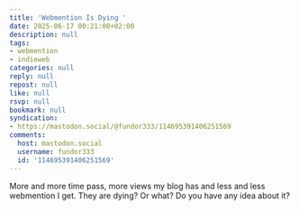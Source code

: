 ```yaml
---
title: 'Webmention Is Dying '
date: 2025-06-17 00:21:00+02:00
description: null
tags:
- webmention
- indieweb
categories: null
reply: null
repost: null
like: null
rsvp: null
bookmark: null
syndication:
- https://mastodon.social/@fundor333/114695391406251569
comments:
  host: mastodon.social
  username: fundor333
  id: '114695391406251569'
---
```


More and more time pass, more views my blog has and less and less webmention I get.
They are dying? Or what? Do you have any idea about it?
